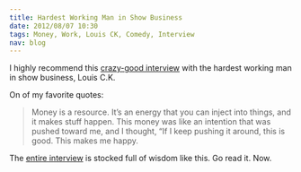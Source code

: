 ```yaml
--- 
title: Hardest Working Man in Show Business
date: 2012/08/07 10:30
tags: Money, Work, Louis CK, Comedy, Interview
nav: blog
---
```


I highly recommend this [crazy-good interview](http://www.avclub.com/articles/louis-ck-on-eating-pressure-and-providing-an-alter,82102/) with the hardest working man in show business, Louis C.K.

On of my favorite quotes:
> Money is a resource. It’s an energy that you can inject into things, and it makes stuff happen. This money was like an intention that was pushed toward me, and I thought, “If I keep pushing it around, this is good. This makes me happy.

The [entire interview](http://www.avclub.com/articles/louis-ck-on-eating-pressure-and-providing-an-alter,82102/) is stocked full of wisdom like this. Go read it. Now.